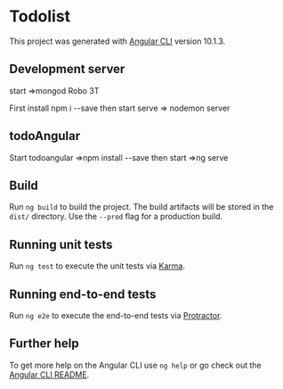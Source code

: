 # Todolist

This project was generated with [Angular CLI](https://github.com/angular/angular-cli) version 10.1.3.

## Development server


start =>mongod
Robo 3T

First install npm i --save
then start serve => nodemon server


## todoAngular

Start todoangular 
=>npm install --save
then start 
=>ng serve


## Build

Run `ng build` to build the project. The build artifacts will be stored in the `dist/` directory. Use the `--prod` flag for a production build.

## Running unit tests

Run `ng test` to execute the unit tests via [Karma](https://karma-runner.github.io).

## Running end-to-end tests

Run `ng e2e` to execute the end-to-end tests via [Protractor](http://www.protractortest.org/).

## Further help

To get more help on the Angular CLI use `ng help` or go check out the [Angular CLI README](https://github.com/angular/angular-cli/blob/master/README.md).
